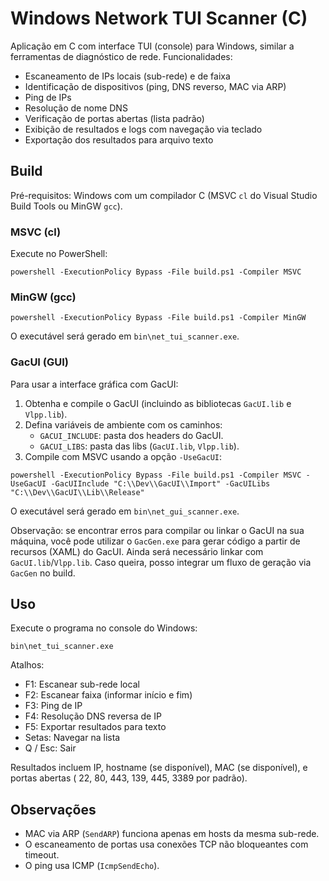 # Windows Network TUI Scanner (C)

Aplicação em C com interface TUI (console) para Windows, similar a ferramentas de diagnóstico de rede. Funcionalidades:

- Escaneamento de IPs locais (sub-rede) e de faixa
- Identificação de dispositivos (ping, DNS reverso, MAC via ARP)
- Ping de IPs
- Resolução de nome DNS
- Verificação de portas abertas (lista padrão)
- Exibição de resultados e logs com navegação via teclado
- Exportação dos resultados para arquivo texto

## Build

Pré-requisitos: Windows com um compilador C (MSVC `cl` do Visual Studio Build Tools ou MinGW `gcc`).

### MSVC (cl)

Execute no PowerShell:

```
powershell -ExecutionPolicy Bypass -File build.ps1 -Compiler MSVC
```

### MinGW (gcc)

```
powershell -ExecutionPolicy Bypass -File build.ps1 -Compiler MinGW
```

O executável será gerado em `bin\net_tui_scanner.exe`.

### GacUI (GUI)

Para usar a interface gráfica com GacUI:

1. Obtenha e compile o GacUI (incluindo as bibliotecas `GacUI.lib` e `Vlpp.lib`).
2. Defina variáveis de ambiente com os caminhos:
   - `GACUI_INCLUDE`: pasta dos headers do GacUI.
   - `GACUI_LIBS`: pasta das libs (`GacUI.lib`, `Vlpp.lib`).
3. Compile com MSVC usando a opção `-UseGacUI`:

```
powershell -ExecutionPolicy Bypass -File build.ps1 -Compiler MSVC -UseGacUI -GacUIInclude "C:\\Dev\\GacUI\\Import" -GacUILibs "C:\\Dev\\GacUI\\Lib\\Release"
```

O executável será gerado em `bin\net_gui_scanner.exe`.

Observação: se encontrar erros para compilar ou linkar o GacUI na sua máquina, você pode utilizar o `GacGen.exe` para gerar código a partir de recursos (XAML) do GacUI. Ainda será necessário linkar com `GacUI.lib`/`Vlpp.lib`. Caso queira, posso integrar um fluxo de geração via `GacGen` no build.

## Uso

Execute o programa no console do Windows:

```
bin\net_tui_scanner.exe
```

Atalhos:
- F1: Escanear sub-rede local
- F2: Escanear faixa (informar início e fim)
- F3: Ping de IP
- F4: Resolução DNS reversa de IP
- F5: Exportar resultados para texto
- Setas: Navegar na lista
- Q / Esc: Sair

Resultados incluem IP, hostname (se disponível), MAC (se disponível), e portas abertas (
22, 80, 443, 139, 445, 3389 por padrão).

## Observações

- MAC via ARP (`SendARP`) funciona apenas em hosts da mesma sub-rede.
- O escaneamento de portas usa conexões TCP não bloqueantes com timeout.
- O ping usa ICMP (`IcmpSendEcho`).